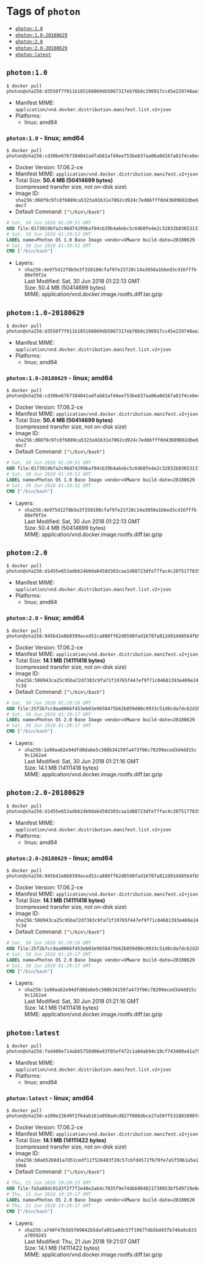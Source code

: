 <!-- THIS FILE IS GENERATED VIA './update-remote.sh' -->

# Tags of `photon`

-	[`photon:1.0`](#photon10)
-	[`photon:1.0-20180629`](#photon10-20180629)
-	[`photon:2.0`](#photon20)
-	[`photon:2.0-20180629`](#photon20-20180629)
-	[`photon:latest`](#photonlatest)

## `photon:1.0`

```console
$ docker pull photon@sha256:d3550f7f011b185166069db5067317eb76b9c296917cc45e229748ae3f1282dc
```

-	Manifest MIME: `application/vnd.docker.distribution.manifest.list.v2+json`
-	Platforms:
	-	linux; amd64

### `photon:1.0` - linux; amd64

```console
$ docker pull photon@sha256:cd30be6767384041adfab81afd4ee753be837aa06a0d167a81f4ce8e4dc22cb3
```

-	Docker Version: 17.06.2-ce
-	Manifest MIME: `application/vnd.docker.distribution.manifest.v2+json`
-	Total Size: **50.4 MB (50414699 bytes)**  
	(compressed transfer size, not on-disk size)
-	Image ID: `sha256:d08f9c97c8f6889ca5323a91b31e7062cd924c7ed66fff0d43609602dbe6dec7`
-	Default Command: `["\/bin\/bash"]`

```dockerfile
# Sat, 30 Jun 2018 01:20:51 GMT
ADD file:0173919bfa2c96d74299baf04cb39b4a6ebc5c64b0fe4e2c32832b0365313195 in / 
# Sat, 30 Jun 2018 01:20:52 GMT
LABEL name=Photon OS 1.0 Base Image vendor=VMware build-date=20180629
# Sat, 30 Jun 2018 01:20:52 GMT
CMD ["/bin/bash"]
```

-	Layers:
	-	`sha256:de975d12f8b5e3f350108cfaf97e23728c14a3050a1bbed3cd16fffb80ef0f2e`  
		Last Modified: Sat, 30 Jun 2018 01:22:13 GMT  
		Size: 50.4 MB (50414699 bytes)  
		MIME: application/vnd.docker.image.rootfs.diff.tar.gzip

## `photon:1.0-20180629`

```console
$ docker pull photon@sha256:d3550f7f011b185166069db5067317eb76b9c296917cc45e229748ae3f1282dc
```

-	Manifest MIME: `application/vnd.docker.distribution.manifest.list.v2+json`
-	Platforms:
	-	linux; amd64

### `photon:1.0-20180629` - linux; amd64

```console
$ docker pull photon@sha256:cd30be6767384041adfab81afd4ee753be837aa06a0d167a81f4ce8e4dc22cb3
```

-	Docker Version: 17.06.2-ce
-	Manifest MIME: `application/vnd.docker.distribution.manifest.v2+json`
-	Total Size: **50.4 MB (50414699 bytes)**  
	(compressed transfer size, not on-disk size)
-	Image ID: `sha256:d08f9c97c8f6889ca5323a91b31e7062cd924c7ed66fff0d43609602dbe6dec7`
-	Default Command: `["\/bin\/bash"]`

```dockerfile
# Sat, 30 Jun 2018 01:20:51 GMT
ADD file:0173919bfa2c96d74299baf04cb39b4a6ebc5c64b0fe4e2c32832b0365313195 in / 
# Sat, 30 Jun 2018 01:20:52 GMT
LABEL name=Photon OS 1.0 Base Image vendor=VMware build-date=20180629
# Sat, 30 Jun 2018 01:20:52 GMT
CMD ["/bin/bash"]
```

-	Layers:
	-	`sha256:de975d12f8b5e3f350108cfaf97e23728c14a3050a1bbed3cd16fffb80ef0f2e`  
		Last Modified: Sat, 30 Jun 2018 01:22:13 GMT  
		Size: 50.4 MB (50414699 bytes)  
		MIME: application/vnd.docker.image.rootfs.diff.tar.gzip

## `photon:2.0`

```console
$ docker pull photon@sha256:d1455e653adb624b0da6458d303caa1d88723dfe77fac4c20751778359923921
```

-	Manifest MIME: `application/vnd.docker.distribution.manifest.list.v2+json`
-	Platforms:
	-	linux; amd64

### `photon:2.0` - linux; amd64

```console
$ docker pull photon@sha256:945642e0b0399aced51ca880ff62d8590fad16707a812d91d48564fb9b6c5853
```

-	Docker Version: 17.06.2-ce
-	Manifest MIME: `application/vnd.docker.distribution.manifest.v2+json`
-	Total Size: **14.1 MB (14111418 bytes)**  
	(compressed transfer size, not on-disk size)
-	Image ID: `sha256:508943ca25c95ba72d7383c9fa71f19765f447ef9f71c04681393e469e24fc3d`
-	Default Command: `["\/bin\/bash"]`

```dockerfile
# Sat, 30 Jun 2018 01:20:16 GMT
ADD file:25f2b7cc9aa0066f453eb03e9658475b62b059d80c9933c51d0cda7dc62d2b31 in / 
# Sat, 30 Jun 2018 01:20:17 GMT
LABEL name=Photon OS 2.0 Base Image vendor=VMware build-date=20180629
# Sat, 30 Jun 2018 01:20:17 GMT
CMD ["/bin/bash"]
```

-	Layers:
	-	`sha256:1a90aa62e94dfd0da6e5c308b341597a473f06c78299eced3d4dd15c9c1262a4`  
		Last Modified: Sat, 30 Jun 2018 01:21:16 GMT  
		Size: 14.1 MB (14111418 bytes)  
		MIME: application/vnd.docker.image.rootfs.diff.tar.gzip

## `photon:2.0-20180629`

```console
$ docker pull photon@sha256:d1455e653adb624b0da6458d303caa1d88723dfe77fac4c20751778359923921
```

-	Manifest MIME: `application/vnd.docker.distribution.manifest.list.v2+json`
-	Platforms:
	-	linux; amd64

### `photon:2.0-20180629` - linux; amd64

```console
$ docker pull photon@sha256:945642e0b0399aced51ca880ff62d8590fad16707a812d91d48564fb9b6c5853
```

-	Docker Version: 17.06.2-ce
-	Manifest MIME: `application/vnd.docker.distribution.manifest.v2+json`
-	Total Size: **14.1 MB (14111418 bytes)**  
	(compressed transfer size, not on-disk size)
-	Image ID: `sha256:508943ca25c95ba72d7383c9fa71f19765f447ef9f71c04681393e469e24fc3d`
-	Default Command: `["\/bin\/bash"]`

```dockerfile
# Sat, 30 Jun 2018 01:20:16 GMT
ADD file:25f2b7cc9aa0066f453eb03e9658475b62b059d80c9933c51d0cda7dc62d2b31 in / 
# Sat, 30 Jun 2018 01:20:17 GMT
LABEL name=Photon OS 2.0 Base Image vendor=VMware build-date=20180629
# Sat, 30 Jun 2018 01:20:17 GMT
CMD ["/bin/bash"]
```

-	Layers:
	-	`sha256:1a90aa62e94dfd0da6e5c308b341597a473f06c78299eced3d4dd15c9c1262a4`  
		Last Modified: Sat, 30 Jun 2018 01:21:16 GMT  
		Size: 14.1 MB (14111418 bytes)  
		MIME: application/vnd.docker.image.rootfs.diff.tar.gzip

## `photon:latest`

```console
$ docker pull photon@sha256:fed400e714abb5758d06e43f05ef472c1a84ab94c18cf743400a41a752e251d2
```

-	Manifest MIME: `application/vnd.docker.distribution.manifest.list.v2+json`
-	Platforms:
	-	linux; amd64

### `photon:latest` - linux; amd64

```console
$ docker pull photon@sha256:a109e22649f2f64ab161e058adcd827f088dbce27a58ff531881090fdc925eef
```

-	Docker Version: 17.06.2-ce
-	Manifest MIME: `application/vnd.docker.distribution.manifest.v2+json`
-	Total Size: **14.1 MB (14111422 bytes)**  
	(compressed transfer size, not on-disk size)
-	Image ID: `sha256:b8a65268d1a7d51cedf11f526483f20c57cbfd4572fb79fe7a5f5961a5a159eb`
-	Default Command: `["\/bin\/bash"]`

```dockerfile
# Thu, 21 Jun 2018 19:20:13 GMT
ADD file:fa5a88dc01d3f2f7f2e40e2ab4c7035f9e74dbb984021738953bf5d9719e8ef0 in / 
# Thu, 21 Jun 2018 19:20:17 GMT
LABEL name=Photon OS 2.0 Base Image vendor=VMware build-date=20180620
# Thu, 21 Jun 2018 19:20:17 GMT
CMD ["/bin/bash"]
```

-	Layers:
	-	`sha256:a740f47b565f09842b5dafa951a0dc57f19677db5bd437b746a9c833a7059243`  
		Last Modified: Thu, 21 Jun 2018 19:21:07 GMT  
		Size: 14.1 MB (14111422 bytes)  
		MIME: application/vnd.docker.image.rootfs.diff.tar.gzip
